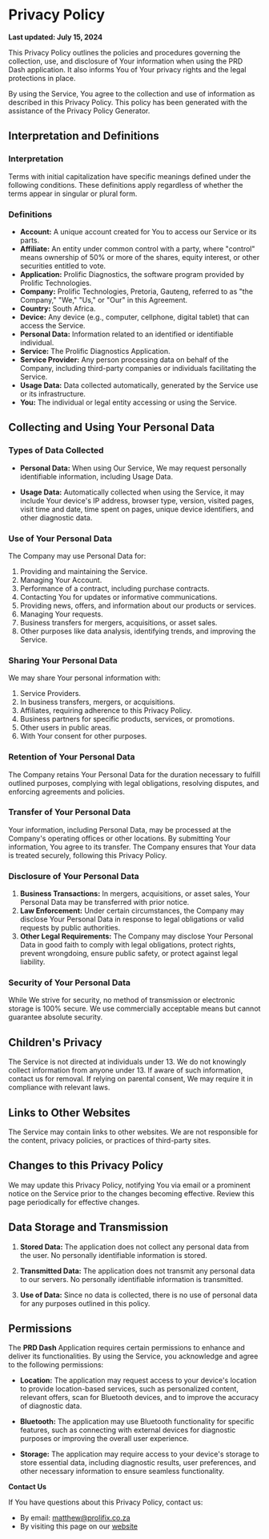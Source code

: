 # Privacy Policy


__Last updated: July 15, 2024__

This Privacy Policy outlines the policies and procedures governing the collection, use, and disclosure of Your information when using the PRD Dash application. It also informs You of Your privacy rights and the legal protections in place.

By using the Service, You agree to the collection and use of information as described in this Privacy Policy. This policy has been generated with the assistance of the Privacy Policy Generator.

## Interpretation and Definitions

### Interpretation

Terms with initial capitalization have specific meanings defined under the following conditions. These definitions apply regardless of whether the terms appear in singular or plural form.

### Definitions

- **Account:** A unique account created for You to access our Service or its parts.
- **Affiliate:** An entity under common control with a party, where "control" means ownership of 50% or more of the shares, equity interest, or other securities entitled to vote.
- **Application:** Prolific Diagnostics, the software program provided by Prolific Technologies.
- **Company:** Prolific Technologies, Pretoria, Gauteng, referred to as "the Company," "We," "Us," or "Our" in this Agreement.
- **Country:** South Africa.
- **Device:** Any device (e.g., computer, cellphone, digital tablet) that can access the Service.
- **Personal Data:** Information related to an identified or identifiable individual.
- **Service:** The Prolific Diagnostics Application.
- **Service Provider:** Any person processing data on behalf of the Company, including third-party companies or individuals facilitating the Service.
- **Usage Data:** Data collected automatically, generated by the Service use or its infrastructure.
- **You:** The individual or legal entity accessing or using the Service.

## Collecting and Using Your Personal Data

### Types of Data Collected

- **Personal Data:**
  When using Our Service, We may request personally identifiable information, including Usage Data.

- **Usage Data:**
  Automatically collected when using the Service, it may include Your device's IP address, browser type, version, visited pages, visit time and date, time spent on pages, unique device identifiers, and other diagnostic data.

### Use of Your Personal Data

The Company may use Personal Data for:

1. Providing and maintaining the Service.
2. Managing Your Account.
3. Performance of a contract, including purchase contracts.
4. Contacting You for updates or informative communications.
5. Providing news, offers, and information about our products or services.
6. Managing Your requests.
7. Business transfers for mergers, acquisitions, or asset sales.
8. Other purposes like data analysis, identifying trends, and improving the Service.

### Sharing Your Personal Data

We may share Your personal information with:

1. Service Providers.
2. In business transfers, mergers, or acquisitions.
3. Affiliates, requiring adherence to this Privacy Policy.
4. Business partners for specific products, services, or promotions.
5. Other users in public areas.
6. With Your consent for other purposes.

### Retention of Your Personal Data

The Company retains Your Personal Data for the duration necessary to fulfill outlined purposes, complying with legal obligations, resolving disputes, and enforcing agreements and policies.

### Transfer of Your Personal Data

Your information, including Personal Data, may be processed at the Company's operating offices or other locations. By submitting Your information, You agree to its transfer. The Company ensures that Your data is treated securely, following this Privacy Policy.

### Disclosure of Your Personal Data

1. **Business Transactions:** In mergers, acquisitions, or asset sales, Your Personal Data may be transferred with prior notice.
2. **Law Enforcement:** Under certain circumstances, the Company may disclose Your Personal Data in response to legal obligations or valid requests by public authorities.
3. **Other Legal Requirements:** The Company may disclose Your Personal Data in good faith to comply with legal obligations, protect rights, prevent wrongdoing, ensure public safety, or protect against legal liability.

### Security of Your Personal Data

While We strive for security, no method of transmission or electronic storage is 100% secure. We use commercially acceptable means but cannot guarantee absolute security.

## Children's Privacy

The Service is not directed at individuals under 13. We do not knowingly collect information from anyone under 13. If aware of such information, contact us for removal. If relying on parental consent, We may require it in compliance with relevant laws.

## Links to Other Websites

The Service may contain links to other websites. We are not responsible for the content, privacy policies, or practices of third-party sites.

## Changes to this Privacy Policy

We may update this Privacy Policy, notifying You via email or a prominent notice on the Service prior to the changes becoming effective. Review this page periodically for effective changes.

## Data Storage and Transmission

1. **Stored Data:** The application does not collect any personal data from the user. No personally identifiable information is stored.

2. **Transmitted Data:** The application does not transmit any personal data to our servers. No personally identifiable information is transmitted.

3. **Use of Data:** Since no data is collected, there is no use of personal data for any purposes outlined in this policy.

## Permissions

The **PRD Dash** Application requires certain permissions to enhance and deliver its functionalities. By using the Service, you acknowledge and agree to the following permissions:

- **Location:**
  The application may request access to your device's location to provide location-based services, such as personalized content, relevant offers, scan for Bluetooth devices, and to improve the accuracy of diagnostic data.

- **Bluetooth:**
  The application may use Bluetooth functionality for specific features, such as connecting with external devices for diagnostic purposes or improving the overall user experience.

- **Storage:**
  The application may require access to your device's storage to store essential data, including diagnostic results, user preferences, and other necessary information to ensure seamless functionality.

**Contact Us**

If You have questions about this Privacy Policy, contact us:

- By email: matthew@prolifix.co.za
- By visiting this page on our [website](http://www.prolifix.co.za) 
